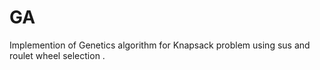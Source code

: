 # GA
Implemention of Genetics algorithm  for Knapsack problem using sus and roulet wheel selection .
